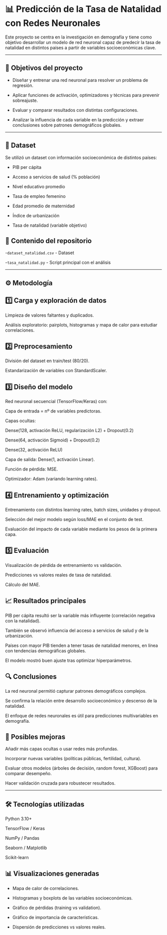 # 📊 Predicción de la Tasa de Natalidad con Redes Neuronales

Este proyecto se centra en la investigación en demografía y tiene como objetivo desarrollar un modelo de red neuronal capaz de predecir la tasa de natalidad en distintos países a partir de variables socioeconómicas clave.

---

## 🎯 Objetivos del proyecto

- Diseñar y entrenar una red neuronal para resolver un problema de regresión.

- Aplicar funciones de activación, optimizadores y técnicas para prevenir sobreajuste.

- Evaluar y comparar resultados con distintas configuraciones.

- Analizar la influencia de cada variable en la predicción y extraer conclusiones sobre patrones demográficos globales.

---
## 📂 Dataset

Se utilizó un dataset con información socioeconómica de distintos países:

- PIB per cápita

- Acceso a servicios de salud (% población)

- Nivel educativo promedio

- Tasa de empleo femenino

- Edad promedio de maternidad

- Índice de urbanización

- Tasa de natalidad (variable objetivo)

## 📂 Contenido del repositorio
-`dataset_natalidad.csv` - Dataset

-`tasa_natalidad.py` - Script principal con el análisis

---

## ⚙️ Metodología
## 1️⃣ Carga y exploración de datos

Limpieza de valores faltantes y duplicados.

Análisis exploratorio: pairplots, histogramas y mapa de calor para estudiar correlaciones.

## 2️⃣ Preprocesamiento

División del dataset en train/test (80/20).

Estandarización de variables con StandardScaler.

## 3️⃣ Diseño del modelo

Red neuronal secuencial (TensorFlow/Keras) con:

Capa de entrada = nº de variables predictoras.

Capas ocultas:

Dense(128, activación ReLU, regularización L2) + Dropout(0.2)

Dense(64, activación Sigmoid) + Dropout(0.2)

Dense(32, activación ReLU)

Capa de salida: Dense(1, activación Linear).

Función de pérdida: MSE.

Optimizador: Adam (variando learning rates).

## 4️⃣ Entrenamiento y optimización

Entrenamiento con distintos learning rates, batch sizes, unidades y dropout.

Selección del mejor modelo según loss/MAE en el conjunto de test.

Evaluación del impacto de cada variable mediante los pesos de la primera capa.

## 5️⃣ Evaluación

Visualización de pérdida de entrenamiento vs validación.

Predicciones vs valores reales de tasa de natalidad.

Cálculo del MAE.

## 📈 Resultados principales

PIB per cápita resultó ser la variable más influyente (correlación negativa con la natalidad).

También se observó influencia del acceso a servicios de salud y de la urbanización.

Países con mayor PIB tienden a tener tasas de natalidad menores, en línea con tendencias demográficas globales.

El modelo mostró buen ajuste tras optimizar hiperparámetros.

## 🔍 Conclusiones

La red neuronal permitió capturar patrones demográficos complejos.

Se confirma la relación entre desarrollo socioeconómico y descenso de la natalidad.

El enfoque de redes neuronales es útil para predicciones multivariables en demografía.

## 🚀 Posibles mejoras

Añadir más capas ocultas o usar redes más profundas.

Incorporar nuevas variables (políticas públicas, fertilidad, cultura).

Evaluar otros modelos (árboles de decisión, random forest, XGBoost) para comparar desempeño.

Hacer validación cruzada para robustecer resultados.

---

## 🛠️ Tecnologías utilizadas

Python 3.10+

TensorFlow / Keras

NumPy / Pandas

Seaborn / Matplotlib

Scikit-learn

## 📊 Visualizaciones generadas

- Mapa de calor de correlaciones.

- Histogramas y boxplots de las variables socioeconómicas.

- Gráfico de pérdidas (training vs validation).

- Gráfico de importancia de características.

- Dispersión de predicciones vs valores reales.
